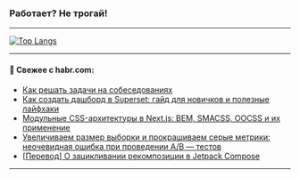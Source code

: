 ### Работает? Не трогай!

---
<!--
#### 🛠️ Technical stack:

![Java](https://img.shields.io/badge/Java-informational?logo=Oracle&style=flat&logoColor=white&color=FF4500)
![Kotlin](https://img.shields.io/badge/Kotlin-informational?logo=Kotlin&style=flat&logoColor=white&color=774D97)
![TS](https://img.shields.io/badge/TypeScript-informational?logo=typeScript&style=flat&logoColor=black&color=017acc)
![Python](https://img.shields.io/badge/Python-informational?logo=Python&style=flat&logoColor=black&color=ffdd54) <br>
![Spring](https://img.shields.io/badge/Spring-informational?logo=Spring&style=flat&logoColor=white&color=6DB33F) 
![SpringBoot](https://img.shields.io/badge/SpringBoot-informational?logo=SpringBoot&style=flat&logoColor=white&color=6DB33F)
![Nest](https://img.shields.io/badge/NestJS-informational?logo=NestJS&style=flat&logoColor=white&color=E0234E) 
![NodeJS](https://img.shields.io/badge/NodeJS-informational?logo=node.js&style=flat&logoColor=white&color=70A760)<br>
![PostgreSQL](https://img.shields.io/badge/PostgreSQL-informational?logo=PostgreSQL&style=flat&logoColor=white&color=DAA520)
![MongoDB](https://img.shields.io/badge/MongoDB-informational?logo=MongoDB&style=flat&logoColor=white&color=870000)
![Apache](https://img.shields.io/badge/Apache-informational?logo=apache&style=flat&logoColor=white&color=f74e28)

___ 
-->

<!--- #### 🛠️ : --->

[![Top Langs](https://github-readme-stats-82jvfl3w3-advtsettinggmailcoms-projects.vercel.app/api/top-langs/?username=zloylis&langs_count=10&hide_title=true&title_color=e6edf3&size_weight=0.5&count_weight=0.5&layout=compact&hide_progress=true&hide_border=true&theme=dracula)](https://github.com/zloylis)

<!---


####  :octocat:&nbsp;&nbsp; Статистика:

![GitHub stats](https://github-readme-stats-u2qms2cxw-advtsettinggmailcoms-projects.vercel.app/api?username=zloylis&show_icons=true&hide_border=true&theme=dracula&title_color=e6edf3&include_all_commits=true&count_private=true&hide_rank=false&hide_title=true&rank_icon=github)
-->
---

#### 💬 Свежее с habr.com:

<!-- BLOG-POST-LIST:START -->
- [Как решать задачи на собеседованиях](https://habr.com/ru/articles/859144/?utm_source=habrahabr&utm_medium=rss&utm_campaign=859144)
- [Как создать дашборд в Superset: гайд для новичков и полезные лайфхаки](https://habr.com/ru/companies/oleg-bunin/articles/859140/?utm_source=habrahabr&utm_medium=rss&utm_campaign=859140)
- [Модульные CSS-архитектуры в Next.js: BEM, SMACSS, OOCSS и их применение](https://habr.com/ru/companies/otus/articles/855642/?utm_source=habrahabr&utm_medium=rss&utm_campaign=855642)
- [Увеличиваем размер выборки и прокрашиваем серые метрики: неочевидная ошибка при проведении А/B — тестов](https://habr.com/ru/articles/859088/?utm_source=habrahabr&utm_medium=rss&utm_campaign=859088)
- [[Перевод] О зацикливании рекомпозиции в Jetpack Compose](https://habr.com/ru/articles/859084/?utm_source=habrahabr&utm_medium=rss&utm_campaign=859084)
<!-- BLOG-POST-LIST:END -->

---
